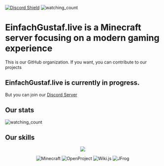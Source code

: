 [![Discord Shield](https://discordapp.com/api/guilds/1065307087724363796/widget.png?style=shield)](https://discord.gg/jMzKy3enQV) <img src="https://komarev.com/ghpvc/?username=einfachgustaf&color=brightgreen" alt="watching_count" />

# EinfachGustaf.live is a Minecraft server focusing on a modern gaming experience
This is our GitHub organization.
If you want, you can contribute to our projects

## EinfachGustaf.live is currently in progress.
But you can join our [Discord Server](https://discord.gg/jMzKy3enQV)

## Our stats
<img src="https://widgetbite.com/stats/EinfachGustaf" alt="watching_count" />

## Our skills
<p align="center">
  <a href="https://skillicons.dev">
    <img src="https://skillicons.dev/icons?i=github,git,kubernetes,docker,debian,windows,java,kotlin,gradle,maven,idea,vscode,spring,jenkins,nuxtjs,vue,py,md,mongodb,redis,terraform,discord,cloudflare" />
  </a>
</p>


<p align="center">
  <img alt="Minecraft" src="https://img.shields.io/badge/Minecraft-3C8527.svg?style=for-the-badge&logo=Minecraft&logoColor=white"/>
  <img alt="OpenProject" src="https://img.shields.io/badge/OpenProject-0770B8.svg?style=for-the-badge&logo=OpenProject&logoColor=white"/>
  <img alt="Wiki.js" src="https://img.shields.io/badge/Wiki.js-1976D2.svg?style=for-the-badge&logo=wikidotjs&logoColor=white"/>
  <img alt="JFrog" src="https://img.shields.io/badge/JFrog-40BE46.svg?style=for-the-badge&logo=JFrog&logoColor=white"/>
</p>
